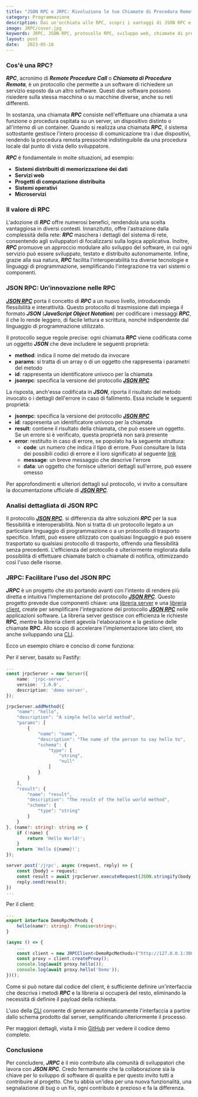 ```yaml
---
title: "JSON RPC e JRPC: Rivoluziona le tue Chiamate di Procedura Remota"
category: Programmazione
description: Dai un'occhiata alle RPC, scopri i vantaggi di JSON RPC e conosci JRPC, il progetto che mira a rendere il loro utilizzo semplice ed intuitivo.
image: JRPC/cover.jpg
keywords: JRPC, JSON RPC, protocollo RPC, sviluppo web, chiamate di procedura remota, biblioteca JRPC, server JRPC, client JRPC, sviluppo software, astrazione della rete, programmazione, linguaggio di programmazione, JSON, interoperabilità, CLI, schemi JSON, comunicazione tra server e client, applicazioni web, tecnologia web, open source, contribuire alla programmazione
layout: post
date:   2023-05-18
---
```


### Cos'è una RPC?

**_RPC_**, acronimo di **_Remote Procedure Call_** o **_Chiamata di Procedura Remota_**, è un protocollo che permette a un software di richiedere un servizio esposto da un altro software. 
Questi due software possono risiedere sulla stessa macchina o su macchine diverse, anche su reti differenti.

In sostanza, una chiamata **_RPC_** consiste nell'effettuare una chiamata a una funzione o procedura ospitata su un server, un dispositivo distinto o all'interno di un container.
Quando si realizza una chiamata **_RPC_**, il sistema sottostante gestisce l'intero processo di comunicazione tra i due dispositivi, rendendo la procedura remota pressoché indistinguibile da una procedura locale dal punto di vista dello sviluppatore.

**_RPC_** è fondamentale in molte situazioni, ad esempio:

-   **Sistemi distribuiti di memorizzazione dei dati**
-   **Servizi web**
-   **Progetti di computazione distribuita**
-   **Sistemi operativi**
-   **Microservizi**

### Il valore di RPC

L'adozione di **_RPC_** offre numerosi benefici, rendendola una scelta vantaggiosa in diversi contesti.
Innanzitutto, offre l'astrazione dalla complessità della rete: **_RPC_** maschera i dettagli del sistema di rete, consentendo agli sviluppatori di focalizzarsi sulla logica applicativa.
Inoltre, **_RPC_** promuove un approccio modulare allo sviluppo del software, in cui ogni servizio può essere sviluppato, testato e distribuito autonomamente.
Infine, grazie alla sua natura, **_RPC_** facilita l'interoperabilità tra diverse tecnologie e linguaggi di programmazione, semplificando l'integrazione tra vari sistemi o componenti.


### JSON RPC: Un'innovazione nelle RPC

 [**_JSON RPC_**](https://www.jsonrpc.org/) porta il concetto di **_RPC_** a un nuovo livello, introducendo flessibilità e interattività. 
 Questo protocollo di trasmissione dati impiega il formato **_JSON_** (**_JavaScript Object Notation_**) per codificare i messaggi **_RPC_**, il che lo rende leggero, di facile lettura e scrittura, nonché indipendente dal linguaggio di programmazione utilizzato.

Il protocollo segue regole precise: ogni chiamata **_RPC_** viene codificata come un oggetto **_JSON_** che deve includere le seguenti proprietà:

-   **method**: indica il nome del metodo da invocare
-   **params**: si tratta di un array o di un oggetto che rappresenta i parametri del metodo
-   **id**: rappresenta un identificatore univoco per la chiamata
-   **jsonrpc**: specifica la versione del protocollo [**_JSON RPC_**](https://www.jsonrpc.org/)

La risposta, anch'essa codificata in **_JSON_**, riporta il risultato del metodo invocato o i dettagli dell'errore in caso di fallimento. Essa include le seguenti proprietà:

-   **jsonrpc**: specifica la versione del protocollo [**_JSON RPC_**](https://www.jsonrpc.org/)
-   **id**: rappresenta un identificatore univoco per la chiamata
-   **result**: contiene il risultato della chiamata, che può essere un oggetto. Se un errore si è verificato, questa proprietà non sarà presente
-   **error**: restituito in caso di errore, se popolato ha la seguente struttura:
    -   **code**: un numero che indica il tipo di errore. Puoi consultare la lista dei possibili codici di errore e il loro significato al seguente [link](https://www.jsonrpc.org/specification#error_object)
    -   **message**: un breve messaggio che descrive l'errore
    -   **data**: un oggetto che fornisce ulteriori dettagli sull'errore, può essere omesso

Per approfondimenti e ulteriori dettagli sul protocollo, vi invito a consultare la documentazione ufficiale di [**_JSON RPC_**](https://www.jsonrpc.org/).

### Analisi dettagliata di JSON RPC

Il protocollo [**_JSON RPC_**](https://www.jsonrpc.org/). si differenzia da altre soluzioni **_RPC_** per la sua flessibilità e interoperabilità.
Non si tratta di un protocollo legato a un particolare linguaggio di programmazione o a un protocollo di trasporto specifico. 
Infatti, può essere utilizzato con qualsiasi linguaggio e può essere trasportato su qualsiasi protocollo di trasporto, offrendo una flessibilità senza precedenti. 
L'efficienza del protocollo è ulteriormente migliorata dalla possibilità di effettuare chiamate batch o chiamate di notifica, ottimizzando così l'uso delle risorse.

### JRPC: Facilitare l'uso del JSON RPC

**_JRPC_** è un progetto che sto portando avanti con l'intento di rendere più diretta e intuitiva l'implementazione del protocollo [**_JSON RPC_**](https://www.jsonrpc.org/). Questo progetto prevede due componenti chiave: una [libreria server](https://github.com/webeetle/JRPC-Server) e una [libreria client](https://github.com/webeetle/JRPC-Client), create per semplificare l'integrazione del protocollo [**_JSON RPC_**](https://www.jsonrpc.org/) nelle applicazioni software. La libreria server gestisce con efficienza le richieste **RPC**, mentre la libreria client agevola l'elaborazione e la gestione delle chiamate **RPC**. Allo scopo di accelerare l'implementazione lato client, sto anche sviluppando una [CLI](https://github.com/paranoiasystem/jrpc-cli).

Ecco un esempio chiaro e conciso di come funziona:

Per il server, basato su Fastify:

```typescript
...
const jrpcServer = new Server({
    name: 'jrpc-server',
    version: '1.0.0',
    description: 'demo server',
});

jrpcServer.addMethod({
    "name": "hello",
    "description": "A simple hello world method",
    "params": [
        {
            "name": "name",
            "description": "The name of the person to say hello to",
            "schema": {
                "type": [
                    "string",
                    "null"
                ]
            }
        }
    ],
    "result": {
        "name": "result",
        "description": "The result of the hello world method",
        "schema": {
            "type": "string"
        }
    }
}, (name?: string): string => {
    if (!name) {
        return 'Hello World!';
    }
    return `Hello ${name}!`;
});

server.post('/jrpc', async (request, reply) => {
    const {body} = request;
    const result = await jrpcServer.executeRequest(JSON.stringify(body));
    reply.send(result);
})
...
```

Per il client:

```typescript
...
export interface DemoRpcMethods {
    hello(name?: string): Promise<string>;
}

(async () => {
    ...
    const client = new JRPCClient<DemoRpcMethods>("http://127.0.0.1:3000/jrpc", resolver);
    const proxy = client.createProxy();
    console.log(await proxy.hello());
    console.log(await proxy.hello('Demo'));
})();
```

Come si può notare dal codice del client, è sufficiente definire un'interfaccia che descriva i metodi **_RPC_** e la libreria si occuperà del resto, eliminando la necessità di definire il payload della richiesta.

L'uso della [CLI](https://github.com/paranoiasystem/jrpc-cli) consente di generare automaticamente l'interfaccia a partire dallo schema prodotto dal server, semplificando ulteriormente il processo.

Per maggiori dettagli, visita il mio [GitHub](https://github.com/paranoiasystem/jrpc-article) per vedere il codice demo completo.

### Conclusione

Per concludere, **_JRPC_** è il mio contributo alla comunità di sviluppatori che lavora con **_JSON RPC_**.
Credo fermamente che la collaborazione sia la chiave per lo sviluppo di software di qualità e per questo invito tutti a contribuire al progetto.
Che tu abbia un'idea per una nuova funzionalità, una segnalazione di bug o un fix, ogni contributo è prezioso e fa la differenza.